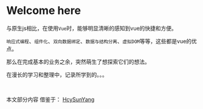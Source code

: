 # Welcome here

与原生js相比，在使用`Vue`时，能够明显清晰的感知到vue的快捷和方便。

`响应式编程`、`组件化`、`双向数据绑定`、`数据与结构分离`、`虚拟DOM`等等，这些都是vue的优点。

那么在完成基本的业务之余，突然萌生了想探索它们的想法。

在漫长的学习和整理中，记录所学到的。。。
  
<br/>

本文部分内容 借鉴于： [HcySunYang](https://github.com/HcySunYang)
